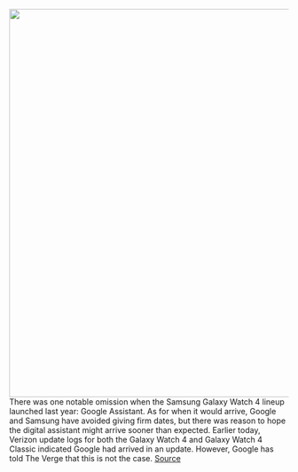 <img src='https://cdn.vox-cdn.com/thumbor/T4qNiSImFOUVJ0t37fZXNUFhRZo=/0x0:2040x1360/1200x800/filters:focal(857x517:1183x843)/cdn.vox-cdn.com/uploads/chorus_image/image/70773396/dbohn_210816_4717_0002.0.jpg' width='700px' /><br/>
There was one notable omission when the Samsung Galaxy Watch 4 lineup launched last year: Google Assistant. As for when it would arrive, Google and Samsung have avoided giving firm dates, but there was reason to hope the digital assistant might arrive sooner than expected. Earlier today, Verizon update logs for both the Galaxy Watch 4 and Galaxy Watch 4 Classic indicated Google had arrived in an update. However, Google has told The Verge that this is not the case.
<a href='https://www.theverge.com/2022/4/20/23034335/google-assistant-samsung-galaxy-watch-4-wear-os'> Source <a/>